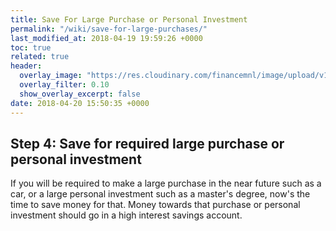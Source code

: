 ```yaml
---
title: Save For Large Purchase or Personal Investment
permalink: "/wiki/save-for-large-purchases/"
last_modified_at: 2018-04-19 19:59:26 +0000
toc: true
related: true
header:
  overlay_image: "https://res.cloudinary.com/financemnl/image/upload/v1524808231/Header%20Images/pexels-photo-982102.jpg"
  overlay_filter: 0.10
  show_overlay_excerpt: false
date: 2018-04-20 15:50:35 +0000
---
```

## Step 4: Save for required large purchase or personal investment

If you will be required to make a large purchase in the near future such as a car, or a large personal investment such as a master's degree, now's the time to save money for that. Money towards that purchase or personal investment should go in a high interest savings account.
